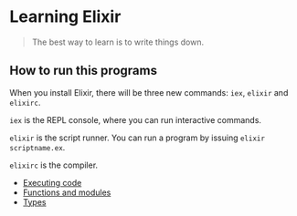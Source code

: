 # Learning Elixir

> The best way to learn is to write things down.

## How to run this programs

When you install Elixir, there will be three new commands: `iex`, `elixir` and `elixirc`.

`iex` is the REPL console, where you can run interactive commands.

`elixir` is the script runner. You can run a program by issuing `elixir scriptname.ex`.

`elixirc` is the compiler.

* [Executing code](01-basics/01-executing-code.ex)
* [Functions and modules](01-basics/02-functions-and-modules.ex)
* [Types](01-basics/03-types.ex)
